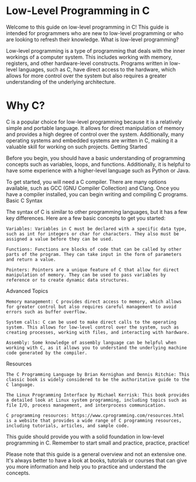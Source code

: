 # Low-Level Programming in C

Welcome to this guide on low-level programming in C! This guide is intended for programmers who are new to low-level programming or who are looking to refresh their knowledge.
What is low-level programming?

Low-level programming is a type of programming that deals with the inner workings of a computer system. This includes working with memory, registers, and other hardware-level constructs. Programs written in low-level languages, such as C, have direct access to the hardware, which allows for more control over the system but also requires a greater understanding of the underlying architecture.

# Why C?

C is a popular choice for low-level programming because it is a relatively simple and portable language. It allows for direct manipulation of memory and provides a high degree of control over the system. Additionally, many operating systems and embedded systems are written in C, making it a valuable skill for working on such projects.
Getting Started

Before you begin, you should have a basic understanding of programming concepts such as variables, loops, and functions. Additionally, it is helpful to have some experience with a higher-level language such as Python or Java.

To get started, you will need a C compiler. There are many options available, such as GCC (GNU Compiler Collection) and Clang. Once you have a compiler installed, you can begin writing and compiling C programs.
Basic C Syntax

The syntax of C is similar to other programming languages, but it has a few key differences. Here are a few basic concepts to get you started:

    Variables: Variables in C must be declared with a specific data type, such as int for integers or char for characters. They also must be assigned a value before they can be used.

    Functions: Functions are blocks of code that can be called by other parts of the program. They can take input in the form of parameters and return a value.

    Pointers: Pointers are a unique feature of C that allow for direct manipulation of memory. They can be used to pass variables by reference or to create dynamic data structures.

Advanced Topics

    Memory management: C provides direct access to memory, which allows for greater control but also requires careful management to avoid errors such as buffer overflow.

    System calls: C can be used to make direct calls to the operating system. This allows for low-level control over the system, such as creating processes, working with files, and interacting with hardware.

    Assembly: Some knowledge of assembly language can be helpful when working with C, as it allows you to understand the underlying machine code generated by the compiler.

Resources

    The C Programming Language by Brian Kernighan and Dennis Ritchie: This classic book is widely considered to be the authoritative guide to the C language.

    The Linux Programming Interface by Michael Kerrisk: This book provides a detailed look at Linux system programming, including topics such as file I/O, process management, and interprocess communication.

    C programming resources: https://www.cprogramming.com/resources.html is a website that provides a wide range of C programming resources, including tutorials, articles, and sample code.

This guide should provide you with a solid foundation in low-level programming in C. Remember to start small and practice, practice, practice!

Please note that this guide is a general overview and not an extensive one. It's always better to have a look at books, tutorials or courses that can give you more information and help you to practice and understand the concepts.
